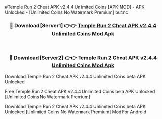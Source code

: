 #Temple Run 2 Cheat APK v2.4.4 Unlimited Coins [APK-MOD] - APK Unlocked - [Unlimited Coins No Watermark Premium] bu4nc



<div align="center">

<h3>🔴 Download [Server1] 👉👉 <a href="https://momento.my/?title=Temple_Run_2_Cheat_APK_v2.4.4_Unlimited_Coins">Temple Run 2 Cheat APK v2.4.4 Unlimited Coins Mod Apk</a></h3><br>

<h3>🔴 Download [Server2] 👉👉 <a href="https://momento.my/?title=Temple_Run_2_Cheat_APK_v2.4.4_Unlimited_Coins">Temple Run 2 Cheat APK v2.4.4 Unlimited Coins Mod Apk</a></h3>
</div>



Download Temple Run 2 Cheat APK v2.4.4 Unlimited Coins beta APK Unlocked

Free Temple Run 2 Cheat APK v2.4.4 Unlimited Coins beta APK Unlocked [Unlimited Coins No Watermark Premium]

Download Temple Run 2 Cheat APK v2.4.4 Unlimited Coins beta APK Unlocked [Unlimited Coins No Watermark Premium] Mod For Android
